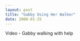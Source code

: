 ```yaml
---
layout: post
title: "Gabby Using Her Walker"
date: 2008-01-25
---
```


<div id="walking">Video - Gabby walking with help</div>
<script type="text/javascript"> var so = new SWFObject("http://i170.photobucket.com/player.swf?file=http://vid170.photobucket.com/albums/u252/mjpalad/GabbyWalking.flv", "walking", "430", "389", "8", "#EDEBDA"); so.write("walking"); </script>

